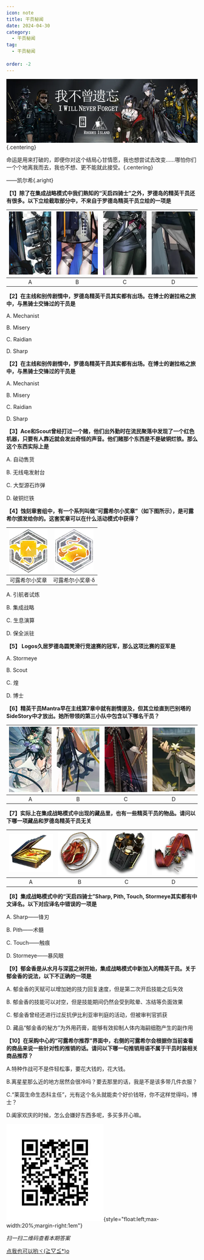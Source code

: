 ```yaml
---
icon: note
title: 干员秘闻
date: 2024-04-30
category:
  - 干员秘闻
tag:
  - 干员秘闻

order: -2
---
```


![](./res/ope_sec/topic.webp) {.centering}

命运是用来打破的，即便你对这个结局心甘情愿，我也想尝试去改变……哪怕你们一个个地离我而去，我也不想、更不能就此接受。{.centering}

——凯尔希{.aright}

<!-- more -->

**【1】除了在集成战略模式中我们熟知的“天启四骑士”之外，罗德岛的精英干员还有很多。以下立绘截取部分中，不来自于罗德岛精英干员立绘的一项是**

| ![](./res/ope_sec/q1_1.webp) | ![](./res/ope_sec/q1_2.webp) | ![](./res/ope_sec/q1_3.webp) | ![](./res/ope_sec/q1_4.webp) |
| :---: | :---: | :---: | :---: |
| A | B | C | D |

**【2】在主线和别传剧情中，罗德岛精英干员其实都有出场。在博士的谢拉格之旅中，与黑骑士交锋过的干员是**

A. Mechanist

B. Misery

C. Raidian

D. Sharp

**【2】在主线和别传剧情中，罗德岛精英干员其实都有出场。在博士的谢拉格之旅中，与黑骑士交锋过的干员是**

A. Mechanist

B. Misery

C. Raidian

D. Sharp

**【3】Ace和Scout曾经打过一个赌，他们出外勤时在流民聚落中发现了一个红色机器，只要有人靠近就会发出奇怪的声音。他们赌那个东西是不是破铜烂铁。那么这个东西实际上是**

A. 自动售货

B. 无线电发射台

C. 大型源石炸弹

D. 破铜烂铁

**【4】蚀刻章套组中，有一个系列叫做“可露希尔小奖章”（如下图所示），是可露希尔颁发给你的。这套奖章可以在什么活动模式中获得？**
 	
| ![](./res/ope_sec/q4_1.webp) | ![](./res/ope_sec/q4_2.webp) |
| :---: | :---: |
| 可露希尔小奖章 | 可露希尔小奖章·δ |

A. 引航者试炼

B. 集成战略

C. 生息演算

D. 保全派驻

**【5】 Logos久居罗德岛圆凳滑行竞速赛的冠军，那么这项比赛的亚军是**

A. Stormeye

B. Scout

C. 煌

D. 博士

**【6】精英干员Mantra早在主线第7章中就有剧情提及，但其立绘直到巴别塔的SideStory中才放出。她所带领的第三小队中包含以下哪名干员？**
 	 	 	 
| ![](./res/ope_sec/q6_1.webp) | ![](./res/ope_sec/q6_2.webp) | ![](./res/ope_sec/q6_3.webp) | ![](./res/ope_sec/q6_4.webp) |
| :---: | :---: | :---: | :---: |
| A | B | C | D |

**【7】实际上在集成战略模式中出现的藏品里，也有一些精英干员的物品。请问以下哪一项藏品和罗德岛精英干员无关**
 	 	 	 
| ![](./res/ope_sec/q7_1.webp) | ![](./res/ope_sec/q7_2.webp) | ![](./res/ope_sec/q7_3.webp) | ![](./res/ope_sec/q7_4.webp) |
| :---: | :---: | :---: | :---: |
| A | B | C | D |

**【8】集成战略模式中的“天启四骑士”Sharp, Pith, Touch, Stormeye其实都有中文译名。以下对应译名中错误的一项是**

A. Sharp——锋刃

B. Pith——术髓

C. Touch——触痕

D. Stormeye——暴风眼

**【9】郁金香是从水月与深蓝之树开始，集成战略模式中新加入的精英干员。关于郁金香的说法，以下不正确的一项是**

A. 郁金香的天赋可以增加她的技力回复速度，但是第二次开启技能之后失效

B. 郁金香的技能可以对空，但是技能期间仍然会受到眩晕、冻结等负面效果

C. 郁金香曾经还进行过反抗伊比利亚审判庭的活动，但被审判官抓获

D. 藏品“郁金香的秘方”为外用药膏，能够有效抑制人体内海嗣细胞产生的副作用

**【10】在采购中心的“可露希尔推荐”界面中，右侧的可露希尔会根据你当前查看的商品来说一些针对性的推销的话。请问以下哪一句推销用语不属于干员时装相关商品推荐？**

A.特种作战可不是件轻松事，要花大钱的，花大钱。

B.离星星那么近的地方居然会很冷吗？要去那里的话，我是不是该多带几件衣服？

C.“莱茵生命生态科主任”，光有这个名头就能卖个好价钱呀，你不这样觉得吗，博士？

D.阖家欢庆的时候，怎么会嫌好东西多呢，多买多开心嘛。

![](./res/ope_sec/answer.webp){style="float:left;max-width:20%;margin-right:1em"}

*扫一扫二维码查看本期答案*

[点我也可以哟ヾ(≧▽≦*)o](https://www.wjx.cn/vm/tUlqOU8.aspx)<eod />

<FakeAds />